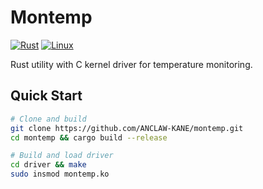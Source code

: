 # Montemp

[![Rust](https://img.shields.io/badge/Rust-1.70+-blue)](https://www.rust-lang.org)
[![Linux](https://img.shields.io/badge/Linux-Kernel_Module-green)](https://www.kernel.org)

Rust utility with C kernel driver for temperature monitoring.

## Quick Start

```bash
# Clone and build
git clone https://github.com/ANCLAW-KANE/montemp.git
cd montemp && cargo build --release

# Build and load driver
cd driver && make
sudo insmod montemp.ko
